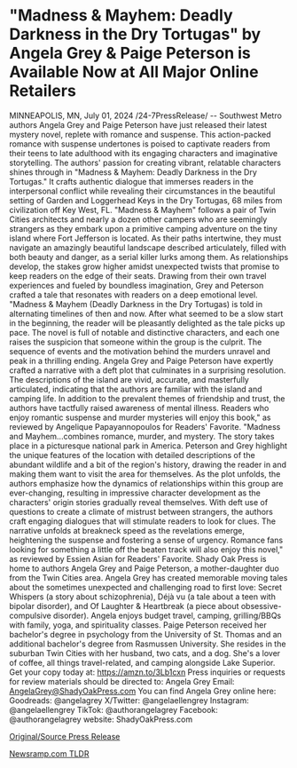 # "Madness & Mayhem: Deadly Darkness in the Dry Tortugas" by Angela Grey & Paige Peterson is Available Now at All Major Online Retailers

MINNEAPOLIS, MN, July 01, 2024 /24-7PressRelease/ -- Southwest Metro authors Angela Grey and Paige Peterson have just released their latest mystery novel, replete with romance and suspense. This action-packed romance with suspense undertones is poised to captivate readers from their teens to late adulthood with its engaging characters and imaginative storytelling. The authors' passion for creating vibrant, relatable characters shines through in "Madness & Mayhem: Deadly Darkness in the Dry Tortugas." It crafts authentic dialogue that immerses readers in the interpersonal conflict while revealing their circumstances in the beautiful setting of Garden and Loggerhead Keys in the Dry Tortugas, 68 miles from civilization off Key West, FL.  "Madness & Mayhem" follows a pair of Twin Cities architects and nearly a dozen other campers who are seemingly strangers as they embark upon a primitive camping adventure on the tiny island where Fort Jefferson is located. As their paths intertwine, they must navigate an amazingly beautiful landscape described articulately, filled with both beauty and danger, as a serial killer lurks among them. As relationships develop, the stakes grow higher amidst unexpected twists that promise to keep readers on the edge of their seats. Drawing from their own travel experiences and fueled by boundless imagination, Grey and Peterson crafted a tale that resonates with readers on a deep emotional level.  "Madness & Mayhem (Deadly Darkness in the Dry Tortugas) is told in alternating timelines of then and now. After what seemed to be a slow start in the beginning, the reader will be pleasantly delighted as the tale picks up pace. The novel is full of notable and distinctive characters, and each one raises the suspicion that someone within the group is the culprit. The sequence of events and the motivation behind the murders unravel and peak in a thrilling ending. Angela Grey and Paige Peterson have expertly crafted a narrative with a deft plot that culminates in a surprising resolution. The descriptions of the island are vivid, accurate, and masterfully articulated, indicating that the authors are familiar with the island and camping life. In addition to the prevalent themes of friendship and trust, the authors have tactfully raised awareness of mental illness. Readers who enjoy romantic suspense and murder mysteries will enjoy this book," as reviewed by Angelique Papayannopoulos for Readers' Favorite.  "Madness and Mayhem...combines romance, murder, and mystery. The story takes place in a picturesque national park in America. Peterson and Grey highlight the unique features of the location with detailed descriptions of the abundant wildlife and a bit of the region's history, drawing the reader in and making them want to visit the area for themselves. As the plot unfolds, the authors emphasize how the dynamics of relationships within this group are ever-changing, resulting in impressive character development as the characters' origin stories gradually reveal themselves. With deft use of questions to create a climate of mistrust between strangers, the authors craft engaging dialogues that will stimulate readers to look for clues. The narrative unfolds at breakneck speed as the revelations emerge, heightening the suspense and fostering a sense of urgency. Romance fans looking for something a little off the beaten track will also enjoy this novel," as reviewed by Essien Asian for Readers' Favorite.  Shady Oak Press is home to authors Angela Grey and Paige Peterson, a mother-daughter duo from the Twin Cities area. Angela Grey has created memorable moving tales about the sometimes unexpected and challenging road to first love: Secret Whispers (a story about schizophrenia), Déjà vu (a tale about a teen with bipolar disorder), and Of Laughter & Heartbreak (a piece about obsessive-compulsive disorder). Angela enjoys budget travel, camping, grilling/BBQs with family, yoga, and spirituality classes. Paige Peterson received her bachelor's degree in psychology from the University of St. Thomas and an additional bachelor's degree from Rasmussen University. She resides in the suburban Twin Cities with her husband, two cats, and a dog. She's a lover of coffee, all things travel-related, and camping alongside Lake Superior.  Get your copy today at: https://amzn.to/3Lb1cxn  Press inquiries or requests for review materials should be directed to: Angela Grey Email: AngelaGrey@ShadyOakPress.com  You can find Angela Grey online here: Goodreads: @angelagrey  X/Twitter: @angelaellengrey Instagram: @angelaellengrey TikTok: @authorangelagrey Facebook: @authorangelagrey website: ShadyOakPress.com 

[Original/Source Press Release](https://www.24-7pressrelease.com/press-release/512162/madness-mayhem-deadly-darkness-in-the-dry-tortugas-by-angela-grey-paige-peterson-is-available-now-at-all-major-online-retailers) 

[Newsramp.com TLDR](https://newsramp.com/None) 